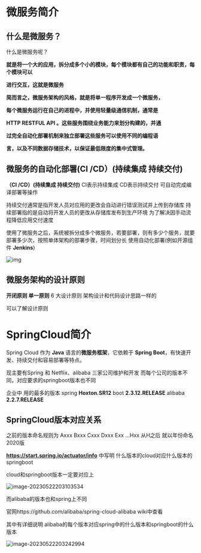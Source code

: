 # 微服务简介

## 什么是微服务？

什么是微服务呢？

**就是将一个大的应用，拆分成多个小的模块，每个模块都有自己的功能和职责，每个模块可以**

**进行交互，这就是微服务**

**简而言之，微服务架构的风格，就是将单一程序开发成一个微服务，**

**每个微服务运行在自己的进程中，并使用轻量级通信机制，通常是**

**HTTP RESTFUL API 。这些服务围绕业务能力来划分构建的，并通**

**过完全自动化部署机制来独立部署这些服务可以使用不同的编程语**

**言，以及不同数据存储技术，以保证最低限度的集中式管理。**



## 微服务的自动化部署(CI /CD）(持续集成 持续交付)

**（CI /CD）(持续集成 持续交付)** CI表示持续集成	CD表示持续交付	可自动完成编译部署等操作

持续交付通常是指开发人员对应用的更改会自动进行错误测试并上传到存储库
持续部署指的是自动将开发人员的更改从存储库发布到生产环境	为了解决因手动流程降低应用交付速度

使用了微服务之后，系统被拆分成多个微服务，若要部署，则有多少个服务，就要部署多少次，按照单体架构的部署步骤，时间划分长
使用自动化部署(例如开源组件 **Jenkins**)



![img](file:///C:\Users\ljxxx\AppData\Roaming\Tencent\Users\1755733446\QQ\WinTemp\RichOle\[NPD]L6EN139I1Z9ZMZ$5SU.png)

## 微服务架构的设计原则

**开闭原则 单一原则** 6 大设计原则 架构设计和代码设计思路一样的

可以了解设计原则



# SpringCloud简介

Spring Cloud 作为 **Java** 语言的**微服务框架**，它依赖于 **Spring Boot**，有快速开发、持续交付和容易部署等特点。

现主要有Spring 和 Netflix、alibaba	三家公司维护和开发
而每个公司的版本不同，对应要求的springboot版本也不同

企业中 用的最多的版本	spring **Hoxton.SR12** 	boot **2.3.12.RELEASE**	 alibaba **2.2.7.RELEASE**



## SpringCloud版本对应关系

之前的版本命名规则为 Axxx Bxxx Cxxx Dxxx Exx ...Hxx 从H之后 就以年份命名 2020版

**https://start.spring.io/actuator/info**	中写明 什么版本的cloud对应什么版本的springboot

cloud和springboot版本一定要对应上

![image-20230522203103534](C:\Users\ljxxx\Desktop\student\java\笔记\tempphoto\image-20230522203103534.png)



而alibaba的版本也和spring上不同

官网https://github.com/alibaba/spring-cloud-alibaba wiki中查看

其中有详细说明 alibaba的每个版本对应spring中的什么版本和springboot的什么版本

![image-20230522203242994](C:\Users\ljxxx\Desktop\student\java\笔记\tempphoto\image-20230522203242994.png)









